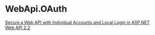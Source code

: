# WebApi.OAuth

[Secure a Web API with Individual Accounts and Local Login in ASP.NET Web API 2.2](http://www.asp.net/web-api/overview/security/individual-accounts-in-web-api)